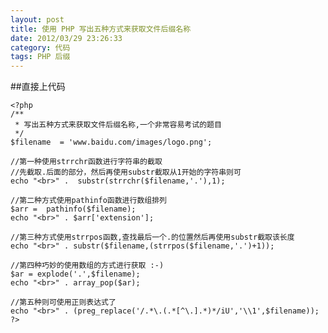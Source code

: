```yaml
---
layout: post
title: 使用 PHP 写出五种方式来获取文件后缀名称
date: 2012/03/29 23:26:33
category: 代码
tags: PHP 后缀
---
```


##直接上代码

    <?php
    /**
     * 写出五种方式来获取文件后缀名称,一个非常容易考试的题目
     */
    $filename  = 'www.baidu.com/images/logo.png';
    
    //第一种使用strrchr函数进行字符串的截取
    //先截取.后面的部分，然后再使用substr截取从1开始的字符串则可
    echo "<br>" .  substr(strrchr($filename,'.'),1); 
    
    //第二种方式使用pathinfo函数进行数组排列
    $arr =  pathinfo($filename);
    echo "<br>" . $arr['extension'];
    
    //第三种方式使用strrpos函数,查找最后一个.的位置然后再使用substr截取该长度
    echo "<br>" . substr($filename,(strrpos($filename,'.')+1));
    
    //第四种巧妙的使用数组的方式进行获取 :-)
    $ar = explode('.',$filename);
    echo "<br>" . array_pop($ar);
    
    //第五种则可使用正则表达式了
    echo "<br>" . (preg_replace('/.*\.(.*[^\.].*)*/iU','\\1',$filename));
    ?>
